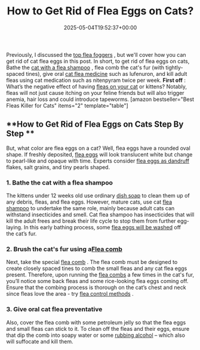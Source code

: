 ﻿---
layout: post
title: How to Get Rid of Flea Eggs on Cats?
date: '2025-05-04T19:52:37+00:00'
categories:
- Fleas
- Guide
tags: []
slug: /how-to-get-rid-of-flea-eggs-on-cats/
lastmod: 2025-05-07T12:21:27+03:00
---

Previously, I discussed the
[top flea foggers](https://pestpolicy.com/best-fogger-for-fleas/)
, but we'll cover how you can get rid of cat flea eggs in this post.
In short, to get rid of flea eggs on cats, Bathe the
[cat with a flea shampoo](https://pestpolicy.com/best-flea-shampoo-for-cats/)
, flea comb the cat's fur (with tightly-spaced tines), give oral
[cat flea medicine](https://pestpolicy.com/best-flea-treatment-for-cats/)
such as lufenuron, and kill adult fleas using cat medication such as nitenpyram twice per week.
**First off**
: What’s the negative effect of having
[fleas on your cat](https://entnemdept.ufl.edu/creatures/urban/occas/catflea.htm)
or kittens? Notably, fleas will not just cause itching on your feline friends but will also trigger anemia, hair loss and could introduce tapeworms.
[amazon bestseller="Best Fleas Killer for Cats" items="2" template="table"]
## **How to Get Rid of Flea Eggs on Cats Step By Step **
But, what color are flea eggs on a cat? Well, flea eggs have a rounded oval shape. If freshly deposited,
[flea eggs](https://pestpolicy.com/does-the-dryer-kill-fleas/)
will look translucent white but change to pearl-like and opaque with time. Experts consider
[flea eggs as dandruff](https://pestpolicy.com/flea-eggs-vs-dandruff/)
flakes, salt grains, and tiny pearls shaped.
### 1. Bathe the cat with a flea shampoo
The kittens under 12 weeks old use ordinary
[dish soap](https://pestpolicy.com/dawn-dish-soap-for-fleas/)
to clean them up of any debris, fleas, and flea eggs.
However, mature cats, use cat
[flea shampoo](https://pestpolicy.com/best-flea-shampoo-for-dogs/)
to undertake the same role, mainly because adult cats can withstand insecticides and smell.
Cat flea shampoo has insecticides that will kill the adult frees and break their life cycle to stop them from further egg-laying. In this early bathing process, some
[flea eggs will be washed](https://pestpolicy.com/how-to-kill-flea-eggs/)
off the cat’s fur.
### 2. Brush the cat's fur using a[Flea comb](https://pestpolicy.com/best-flea-comb-for-cats/)
Next, take the special
[flea comb](https://pestpolicy.com/best-flea-combs-for-dogs/)
. The flea comb must be designed to create closely spaced tines to comb the small fleas and any cat flea eggs present.
Therefore, upon running the
[flea combs](https://pestpolicy.com/best-electronic-flea-comb/)
a few times in the cat's fur, you’ll notice some back fleas and some rice-looking flea eggs coming off.
Ensure that the combing process is thorough on the cat’s chest and neck since fleas love the area - try
[flea control methods](http://ipm.ucanr.edu/PMG/PESTNOTES/pn7419.html)
.
### 3. Give oral cat flea preventative
Also, cover the flea comb with some petroleum jelly so that the flea eggs and small fleas can stick to it.
To clean off the fleas and their eggs, ensure that dip the comb into soapy water or some
[rubbing alcohol](https://pestpolicy.com/does-rubbing-alcohol-kill-bed-bugs/)
– which also will suffocate and kill them.